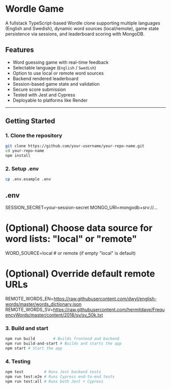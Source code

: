 # Wordle Game

A fullstack TypeScript-based Wordle clone supporting multiple languages (English and Swedish),
dynamic word sources (local/remote), game state persistence via sessions,
and leaderboard scoring with MongoDB.

## Features

- Word guessing game with real-time feedback
- Selectable language (`English` / `Swedish`)
- Option to use local or remote word sources
- Backend rendered leaderboard
- Session-based game state and validation
- Secure score submission
- Tested with Jest and Cypress
- Deployable to platforms like Render

---

## Getting Started

### 1. Clone the repository

```bash
git clone https://github.com/your-username/your-repo-name.git
cd your-repo-name
npm install
```

### 2. Setup .env

```bash
cp .env.example .env
```

## .env

SESSION_SECRET=your-session-secret
MONGO_URI=mongodb+srv://...

# (Optional) Choose data source for word lists: "local" or "remote"

WORD_SOURCE=local # or remote (if empty "local" is default)

# (Optional) Override default remote URLs

REMOTE_WORDS_EN=https://raw.githubusercontent.com/dwyl/english-words/master/words_dictionary.json
REMOTE_WORDS_SV=https://raw.githubusercontent.com/hermitdave/FrequencyWords/master/content/2018/sv/sv_50k.txt

### 3. Build and start

```bash
npm run build        # Builds frontend and backend
npm run build-and-start # Builds and starts the app
npm start # Start the app
```

### 4. Testing

```bash
npm test         # Runs Jest backend tests
npm run test:e2e # Runs Cypress end-to-end tests
npm run test:all # Runs both Jest + Cypress
```
